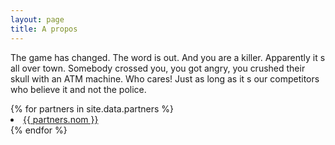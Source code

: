 ```yaml
---
layout: page
title: A propos
---
```

The game has changed. The word is out. And you are a killer. Apparently it s all over town. Somebody crossed you, you got angry, you crushed their skull with an ATM machine. Who cares! Just as long as it s our competitors who believe it and not the police.

<div>
{% for partners in site.data.partners %}
  <li>
    <a href="https://github.com/{{ partners.github }}">
      {{ partners.nom }}
    </a>
  </li>
{% endfor %}
</div>
